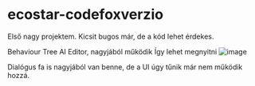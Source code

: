 # ecostar-codefoxverzio

Első nagy projektem. Kicsit bugos már, de a kód lehet érdekes.

Behaviour Tree AI Editor, nagyjából működik
Így lehet megnyitni
![image](https://user-images.githubusercontent.com/26575505/174623074-6d623f92-1d9b-4bf6-89eb-f83133b3dd28.png)

Dialógus fa is nagyjából van benne, de a UI úgy tűnik már nem működik hozzá.
